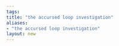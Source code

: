 ```yaml
---
tags: 
title: "the accursed loop investigation"
aliases:
- "the accursed loop investigation"
layout: new
---
```


